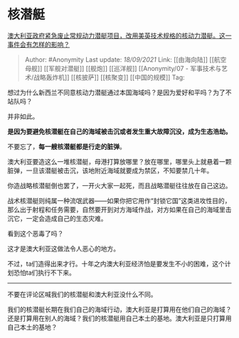 # 核潜艇
[澳大利亚政府紧急废止常规动力潜艇项目，改用美英技术规格的核动力潜艇。这一事件会有怎样的影响？](https://www.zhihu.com/question/487121817/answer/2125524647)

> Author: #Anonymity
> Last update: *18/09/2021*
> Link: [[由海向陆]] [[航空母舰]] [[军舰对潜艇]] [[舰炮]] [[巡洋舰]] [[Anonymity/07 - 军事技术与艺术/战略轰炸机]] [[核披萨]] [[核聚变]] [[中国的规模]]
> Tag:

想过为什么新西兰不同意核动力潜艇通过本国海域吗？是因为爱好和平吗？为了不站队吗？

并非如此。

**是因为要避免核潜艇在自己的海域被击沉或者发生重大故障沉没，成为生态浩劫。**

不要忘了，**每一艘核潜艇都是行走的脏弹**。

澳大利亚要造这么一堆核潜艇，母港打算放哪里？放在哪里，哪里头上就悬着一颗脏弹，一旦该潜艇被击沉，该地附近海域就要成为禁区，不知要禁几十年。

你造战略核潜艇倒也罢了，一开火大家一起死，而且战略潜艇往往放在自己这边。

战术核潜艇则纯属一种流氓武器——如果你把它用作“封锁它国”这类进攻性目的，那么出于射程和任务需要，自然要开到对方海域作战，对方如果在自己的海域里击沉它，一定会造成自己的生态灾难。

看到这个恶毒了吗？

这才是澳大利亚这做法令人恶心的地方。

不过，ta们造得出来才行。十年之内澳大利亚经济怕是要发生不小的困难，这个计划恐怕ta们执行不下来。

---

不要在评论区喊我们的核潜艇和澳大利亚没什么不同。

我们的核潜艇长期在我们自己的海域行动，澳大利亚是打算用在他们自己的海域？还是打算用在别人的海域？我们的核潜艇用自己本土的基地。澳大利亚是只打算用自己本土的基地？
